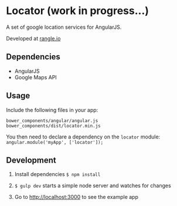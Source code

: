 Locator (work in progress...)
==============

A set of google location services for AngularJS.

Developed at [rangle.io](http://rangle.io)


## Dependencies

- AngularJS
- Google Maps API

## Usage

Include the following files in your app:

```
bower_components/angular/angular.js
bower_components/dist/locator.min.js
```

You then need to declare a dependency on the `locator` module:
`angular.module('myApp', ['locator']);`

## Development

1. Install dependencies `$ npm install`

2. `$ gulp dev` starts a simple node server and watches for changes

3. Go to [http://localhost:3000](http://localhost:3000/) to see the example app
